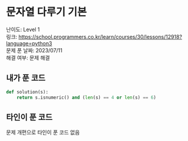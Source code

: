 # 문자열 다루기 기본

난이도: Level 1  
링크: https://school.programmers.co.kr/learn/courses/30/lessons/12918?language=python3  
문제 푼 날짜: 2023/07/11  
해결 여부: 문제 해결  
 
## 내가 푼 코드

```python
def solution(s):
    return s.isnumeric() and (len(s) == 4 or len(s) == 6)
```

## 타인이 푼 코드

문제 개편으로 타인이 푼 코드 없음
